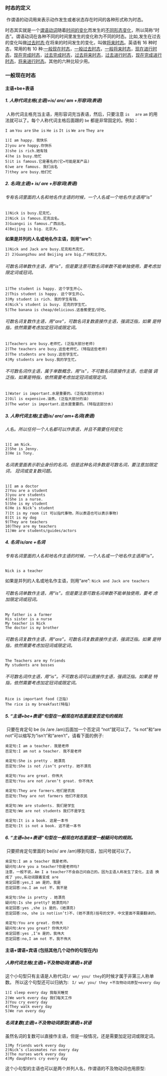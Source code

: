 ### 时态的定义

​	作谓语的动词用来表示动作发生或者状态存在时间的各种形式称为时态。

​	时态其实就是一个<u>谓语动词</u>随着<u>时间的变化</u>而发生的<u>不同形态变化</u>，所以简称“时态”。谓语动词在各种不同的时间里发生的变化称为不同的时态。比如,发生在过去的变化叫做<u>过去时态</u>;在将来的时间发生的变化，叫做<u>将来时态</u>。英语有 16 种时 态，常用的有 10 种:<u>一般现在时态</u>，<u>一般过去时态</u>，<u>一般将来时态</u>，<u>现在进行时态</u>，<u>现在完成时态</u>，<u>过去完成时态</u>，<u>过去将来时态</u>，<u>过去进行时态</u>，<u>现在完成进行时态</u>，<u>将来进行时态</u>。其他的六种比较少用。

### 一般现在时态

#### 主语+be+表语

##### 1. 人称代词主格(主语)+is/ are/ am +形容词(表语)

​	人称代词主格充当主语，用形容词充当表语，然后，只要注意 `is  ` `are` `am` 的用法就可以了。每个人称代词主格后面跟的 `be` 都是非常固定的。例如：

`I am` `You are` `She is` `He is` `It is` `We are` `They are`

```
1)I am happy. 我快乐 
2)you are happy.你快乐 
3)she is rich.她有钱 
4)he is busy.他忙
5)it is famous.它是著名的(它=可能是某产品)
6)we are famous. 我们出名
7)they are busy.他们忙
```

##### 2. 名词(主语)+ is/ are +形容词(表语)

###### 专有名词里面的人名和地名作主语的时候，一个人名或一个地名作主语用“is”

```
1)Nick is busy.尼克忙。
2)Nick is famous.尼克出名。
3)Guangxi is famous.广西出名。
4)Beijing is big. 北京大。
```

**如果是并列的人名或地名作主语，则用“are”:**

```
1)Nick and Jack are busy.尼克和杰克忙。
2) 2)Guangzhou and Beijing are big.广州和北京大。
```

###### 可数名词单数作主语，用“is”，但是要注意可数名词单数不能单独使用，要考虑加限定词或冠词。

```
1)The student is happy. 这个学生开心。
2)This student is happy. 这个学生开心。
3)My student is rich. 我的学生有钱。
4)Nick’s student is busy. 尼克的学生忙。
5)The banana is cheap/delicious.这香蕉便宜/好吃。
```

###### 可数名词复数作主语，用“are”，可数名词复数直接作主语，强调泛指，如果 是特指，依然需要考虑加定冠词或限定词。

```
1)Teachers are busy.老师忙。(泛指大部分老师)
2)The teachers are busy.这些老师忙。(特指这些老师)
3)The students are busy.这些学生忙。
4)My students are busy.我的学生忙。
```

###### 不可数名词作主语，属于单数概念，用“is”，不可数名词直接作主语，也是强 调泛指，如果是特指，依然需要考虑加定冠词或限定词。

```
1)Water is important.水是重要的。(泛指大部分的水)
2)Oil is expensive.油贵。(泛指大部分的油)
3)The water is important.这水是重要的。(特指这部分水)
```

##### 3. 人称代词主格(主语)is/ are/ am+名词(表语)

###### 人名。所以任何一个人名都可以作表语，并且不需要任何变化

```
1)I am Nick.
2)She is Jenny.
3)He is Tony.
```

###### 名词表里面表示职业身份的名词。但是这种名词多数是可数名词，要注意加限定词， 冠词或变复数问题。

```
1)I am a doctor
2)You are a student
3)you are students
4)She is a nurse.
5)She is my student
6)He is Nick’s student
7)It is my room (it 可以指代事物，所以表语也可以表示事物)
8)It is my dog
9)They are teachers
10)They are my teachers
11)We are students/guides/actors
```

##### 4. 名词 is/are +名词

###### 专有名词里面的人名和地名作主语的时候，一个人名或一个地名作主语用“is”。

`Nick is a teacher`

 如果是并列的人名或地名作主语，则用“are”: `Nick and Jack are teachers`

###### 可数名词单数作主语，用“is”。但是要注意可数名词单数不能单独使用，要考 虑加限定词或冠词。

```
My father is a farmer
His sister is a nurse
My teacher is Nick
The doctor is my brother
```

###### 可数名词复数作主语，用“are”。可数名词复数直接作主语，强调泛指。如果 是特指，依然需要考虑加冠词或限定词。

```
The Teachers are my friends
My students are bosses
```

###### 不可数名词作主语，用“is”。不可数名词可以直接作主语，强调泛指。如果是 特指，依然需要考虑加定冠词或限定词。

```
Rice is important food (泛指)
The rice is my breakfast(特指)
```

##### 5.  “主语+be+表语”句型在一般现在时态里面变否定句的规则.

​	只要在肯定句 be (is /are /am)后面加一个否定词 “not”就可以了。“is not”和“are not”可以缩写为“isn’t”和“aren’t”，请看下面的例子:

```
肯定句:I am a teacher. 我是老师
否定句:I am not a teacher. 我不是老师

肯定句:She is pretty . 她漂亮 
否定句:She is not /isn’t pretty. 她不漂亮

肯定句:You are great. 你伟大 
否定句:You are not /aren’t great. 你不伟大

肯定句:They are farmers.他们是农民 
否定句:They are not farmers 他们不是农民

肯定句:We are students. 我们是学生 
否定句:We are not students 我们不是学生

肯定句:It is a book. 这是一本书 
否定句:It is not a book. 这不是一本书
```

##### 6. “主语+be+表语”句型在一般现在时态里面变一般疑问句的规则。

​	只要把肯定句里面的 be(is/ are /am)移到句首，加问号就可以了。

```
肯定句:I am a teacher 我是老师。 
疑问句:Are you a teacher?你是老师吗?
注意，一般不说，Am I a teacher?不会自己问自己的。因为主语人称发生了变化，主语 换成了 you,系动词跟着变成 are
肯定回答:yes,I am 是的，我是
否定回答:no.I am not 不，我不是

肯定句:She is pretty . 她漂亮
疑问句:Is she pretty? 她漂亮吗?
肯定回答:yes ,she is 是的，(她漂亮)
否定回答:no, she is not(isn’t)不，(她不漂亮)括号的文字，中文里面不需要翻译的。

肯定句:You are great. 你伟大 
疑问句:Are you great? 你伟大吗? 
肯定回答:yes ,I’m 是的，我伟大 
否定回答:no,I am not 不，我不伟大
```

#### 主语+谓语+宾语 (包括其他几个动作的句型在内)

##### 人称代词主格(主语)+不及物动词(谓语)+状语

这个小句型只有主语是人称代词`I/ we/ you/ they`的时候才属于非第三人称单数。 所以这个句型还可以归纳为:
` I/ we/ you/ they +不及物动词原型+every day`

```
1)I sleep every day 我每天睡觉
2)We work every day 我们每天工作
3)You cry every day
4)They walk every day
5)We run every day
```

##### 名词复数(主语)+不及物动词原型(谓语)+状语

​	虽然名词的复数可以直接作主语，但是一般情况，还是需要加定冠词或限定词。

```
1)My friends work every day
2)Nick’s classmates run every day
3)The nurses work every day
4)My daughters cry every day
```

​	这个小句型的主语也可以是两个并列人名，作谓语的不及物动词也用原型: